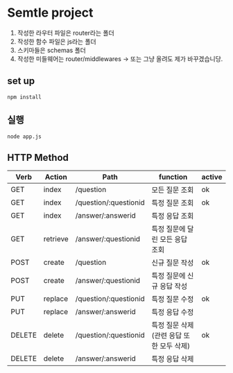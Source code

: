 # Semtle project

1. 작성한 라우터 파일은 router라는 폴더
2. 작성한 함수 파일은 js라는 폴더
3. 스키마들은 schemas 폴더
4. 작성한 미들웨어는 router/middlewares -> 또는 그냥 올려도 제가 바꾸겠습니당.
## set up
```
npm install
```

## 실행
```
node app.js
```

## HTTP Method

| Verb   | Action   | Path                  | function                                  | active |
| ------ | -------- | --------------------- | ----------------------------------------- | ------ |
| GET    | index    | /question             | 모든 질문 조회                            | ok     |
| GET    | index    | /question/:questionid | 특정 질문 조회                            | ok     |
| GET    | index    | /answer/:answerid     | 특정 응답 조회                            |        |
| GET    | retrieve | /answer/:questionid   | 특정 질문에 달린 모든 응답 조회           |        |
| POST   | create   | /question             | 신규 질문 작성                            | ok     |
| POST   | create   | /answer/:questionid   | 특정  질문에 신규 응답 작성               |
| PUT    | replace  | /question/:questionid | 특정 질문 수정                            | ok     |
| PUT    | replace  | /answer/:answerid     | 특정 응답 수정                            |
| DELETE | delete   | /question/:questionid | 특정 질문 삭제 (관련 응답 또한 모두 삭제) | ok     |
| DELETE | delete   | /answer/:answerid     | 특정 응답 삭제                            |        |